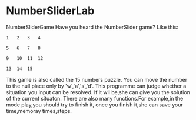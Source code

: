 # NumberSliderLab
NumberSliderGame
Have you heard the NumberSlider game? Like this:

    1   2   3   4
    
    5   6   7   8
    
    9   10  11  12
    
    13  14  15  
    
This game is also called the 15 numbers puzzle.
You can move the number to the null place only by 'w','a','s','d'.
This programme can judge whether a situation you input can be resolved.
If it wil be,she can give you the solution of the current situaton.
There are also many functions.For example,in the mode play,you should try to finish it,
once you finish it,she can save your time,memoray times,steps.
